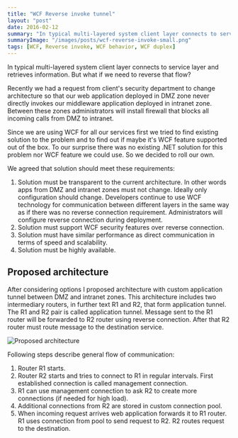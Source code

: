 ```yaml
---
title: "WCF Reverse invoke tunnel"
layout: "post"
date: 2016-02-12
summary: "In typical multi-layered system client layer connects to service layer and retrieves information. But what if we need to reverse that flow?"
summaryImage: "/images/posts/wcf-reverse-invoke-small.png"
tags: [WCF, Reverse invoke, WCF behavior, WCF duplex]
---
```


In typical multi-layered system client layer connects to service layer and retrieves information. But what if we need to reverse that flow?

Recently we had a request from client's security department to change architecture so that our web application deployed in DMZ zone never directly invokes our middleware application deployed in intranet zone. Between these zones administrators will install firewall that blocks all incoming calls from DMZ to intranet.

Since we are using WCF for all our services first we tried to find existing solution to the problem and to find out if maybe it's WCF feature supported out of the box. To our surprise there was no existing .NET solution for this problem nor WCF feature we could use. So we decided to roll our own.

We agreed that solution should meet these requirements:

1. Solution must be transparent to the current architecture. In other words apps from DMZ and intranet zones must not change. Ideally only configuration should change. Developers continue to use WCF technology for communication between different layers in the same way as if there was no reverse connection requirement. Administrators will configure reverse connection during deployment.
2. Solution must support WCF security features over reverse connection.
3. Solution must have similar performance as direct communication in terms of speed and scalability.
4. Solution must be highly available.

## Proposed architecture ##

After considering options I proposed architecture with custom application tunnel between DMZ and intranet zones. This architecture includes two intermediary routers, in further text R1 and R2, that form application tunnel. The R1 and R2 pair is called application tunnel. Message sent to the R1 router will be forwarded to R2 router using reverse connection. After that R2 router must route message to the destination service.

<img class="centered" src="/images/posts/wcf-reverse-invoke.png" title="Proposed architecture" />

Following steps describe general flow of communication:

1. Router R1 starts.
2. Router R2 starts and tries to connect to R1 in regular intervals. First established connection is called management connection.
3. R1 can use management connection to ask R2 to create more connections (if needed for high load).
4. Additional connections from R2 are stored in custom connection pool.
5. When incoming request arrives web application forwards it to R1 router. R1 uses connection from pool to send request to R2. R2 routes request to the destination.

